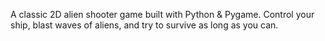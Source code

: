 A classic 2D alien shooter game built with Python & Pygame. Control your ship, blast waves of aliens, and try to survive as long as you can. 
